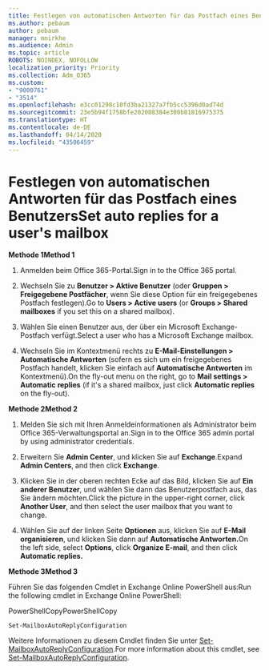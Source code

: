 ```yaml
---
title: Festlegen von automatischen Antworten für das Postfach eines Benutzers
ms.author: pebaum
author: pebaum
manager: mnirkhe
ms.audience: Admin
ms.topic: article
ROBOTS: NOINDEX, NOFOLLOW
localization_priority: Priority
ms.collection: Adm_O365
ms.custom:
- "9000761"
- "3514"
ms.openlocfilehash: e3cc01298c10fd3ba21327a7fb5cc5396d0ad74d
ms.sourcegitcommit: 23e5b94f1758bfe202008384e300b81816975375
ms.translationtype: HT
ms.contentlocale: de-DE
ms.lasthandoff: 04/14/2020
ms.locfileid: "43506459"
---
```

# <a name="set-auto-replies-for-a-users-mailbox"></a><span data-ttu-id="41e3a-102">Festlegen von automatischen Antworten für das Postfach eines Benutzers</span><span class="sxs-lookup"><span data-stu-id="41e3a-102">Set auto replies for a user's mailbox</span></span>

<span data-ttu-id="41e3a-103">**Methode 1**</span><span class="sxs-lookup"><span data-stu-id="41e3a-103">**Method 1**</span></span>

1. <span data-ttu-id="41e3a-104">Anmelden beim Office 365-Portal.</span><span class="sxs-lookup"><span data-stu-id="41e3a-104">Sign in to the Office 365 portal.</span></span>

2. <span data-ttu-id="41e3a-105">Wechseln Sie zu **Benutzer > Aktive Benutzer** (oder **Gruppen > Freigegebene Postfächer**, wenn Sie diese Option für ein freigegebenes Postfach festlegen).</span><span class="sxs-lookup"><span data-stu-id="41e3a-105">Go to **Users > Active users** (or **Groups > Shared mailboxes** if you set this on a shared mailbox).</span></span>

3. <span data-ttu-id="41e3a-106">Wählen Sie einen Benutzer aus, der über ein Microsoft Exchange-Postfach verfügt.</span><span class="sxs-lookup"><span data-stu-id="41e3a-106">Select a user who has a Microsoft Exchange mailbox.</span></span>

4. <span data-ttu-id="41e3a-107">Wechseln Sie im Kontextmenü rechts zu **E-Mail-Einstellungen > Automatische Antworten** (sofern es sich um ein freigegebenes Postfach handelt, klicken Sie einfach auf **Automatische Antworten** im Kontextmenü).</span><span class="sxs-lookup"><span data-stu-id="41e3a-107">On the fly-out menu on the right, go to **Mail settings > Automatic replies** (if it's a shared mailbox, just click **Automatic replies** on the fly-out).</span></span>

<span data-ttu-id="41e3a-108">**Methode 2**</span><span class="sxs-lookup"><span data-stu-id="41e3a-108">**Method 2**</span></span>

1. <span data-ttu-id="41e3a-109">Melden Sie sich mit Ihren Anmeldeinformationen als Administrator beim Office 365-Verwaltungsportal an.</span><span class="sxs-lookup"><span data-stu-id="41e3a-109">Sign in to the Office 365 admin portal by using administrator credentials.</span></span>

2. <span data-ttu-id="41e3a-110">Erweitern Sie **Admin Center**, und klicken Sie auf **Exchange**.</span><span class="sxs-lookup"><span data-stu-id="41e3a-110">Expand **Admin Centers**, and then click **Exchange**.</span></span>

3. <span data-ttu-id="41e3a-111">Klicken Sie in der oberen rechten Ecke auf das Bild, klicken Sie auf **Ein anderer Benutzer**, und wählen Sie dann das Benutzerpostfach aus, das Sie ändern möchten.</span><span class="sxs-lookup"><span data-stu-id="41e3a-111">Click the picture in the upper-right corner, click **Another User**, and then select the user mailbox that you want to change.</span></span>

4. <span data-ttu-id="41e3a-112">Wählen Sie auf der linken Seite **Optionen** aus, klicken Sie auf **E-Mail organisieren**, und klicken Sie dann auf **Automatische Antworten.**</span><span class="sxs-lookup"><span data-stu-id="41e3a-112">On the left side, select **Options**, click **Organize E-mail**, and then click **Automatic replies.**</span></span>

<span data-ttu-id="41e3a-113">**Methode 3**</span><span class="sxs-lookup"><span data-stu-id="41e3a-113">**Method 3**</span></span>

<span data-ttu-id="41e3a-114">Führen Sie das folgenden Cmdlet in Exchange Online PowerShell aus:</span><span class="sxs-lookup"><span data-stu-id="41e3a-114">Run the following cmdlet in Exchange Online PowerShell:</span></span>

<span data-ttu-id="41e3a-115">PowerShellCopy</span><span class="sxs-lookup"><span data-stu-id="41e3a-115">PowerShellCopy</span></span>

    Set-MailboxAutoReplyConfiguration

<span data-ttu-id="41e3a-116">Weitere Informationen zu diesem Cmdlet finden Sie unter [Set-MailboxAutoReplyConfiguration](https://docs.microsoft.com/powershell/module/exchange/mailboxes/set-mailboxautoreplyconfiguration).</span><span class="sxs-lookup"><span data-stu-id="41e3a-116">For more information about this cmdlet, see [Set-MailboxAutoReplyConfiguration](https://docs.microsoft.com/powershell/module/exchange/mailboxes/set-mailboxautoreplyconfiguration).</span></span>
